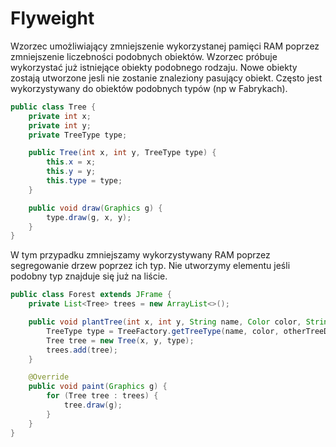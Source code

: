 <h1>
    Flyweight
</h1>
<p>
    Wzorzec umożliwiający zmniejszenie wykorzystanej pamięci RAM poprzez zmniejszenie liczebności podobnych obiektów. 
    Wzorzec próbuje wykorzystać już istniejące obiekty podobnego rodzaju. Nowe obiekty zostają utworzone jesli nie 
    zostanie znaleziony pasujący obiekt. Często jest wykorzystywany do obiektów podobnych typów (np w Fabrykach).
</p>

```java
public class Tree {
    private int x;
    private int y;
    private TreeType type;

    public Tree(int x, int y, TreeType type) {
        this.x = x;
        this.y = y;
        this.type = type;
    }

    public void draw(Graphics g) {
        type.draw(g, x, y);
    }
}
```
<p>
    W tym przypadku zmniejszamy wykorzystywany RAM poprzez segregowanie drzew poprzez ich typ. Nie utworzymy elementu 
    jeśli podobny typ znajduje się już na liście.
</p>

```java
public class Forest extends JFrame {
    private List<Tree> trees = new ArrayList<>();

    public void plantTree(int x, int y, String name, Color color, String otherTreeData) {
        TreeType type = TreeFactory.getTreeType(name, color, otherTreeData);
        Tree tree = new Tree(x, y, type);
        trees.add(tree);
    }

    @Override
    public void paint(Graphics g) {
        for (Tree tree : trees) {
            tree.draw(g);
        }
    }
}
```